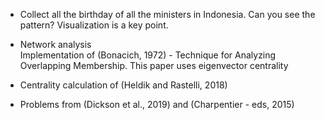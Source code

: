- Collect all the birthday of all the ministers in Indonesia.
  Can you see the pattern? Visualization is a key point.

- Network analysis  
  Implementation of (Bonacich, 1972) - Technique for Analyzing Overlapping 
  Membership. This paper uses eigenvector centrality

- Centrality calculation of (Heldik and Rastelli, 2018)

- Problems from (Dickson et al., 2019) and (Charpentier - eds, 2015)